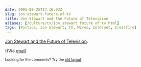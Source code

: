 ```yaml
--- 
date: 2005-08-25T17:16:02Z
slug: jon-stewart-future-of-tv
title: Jon Stewart and the Future of Television
aliases: [/culture/tv/jon_stewart_future_of_tv.html]
tags: [Poltics, Jon Stewart, TV, Wired, Internet, Crossfire]
---
```


<p><a href="http://www.wired.com/wired/archive/13.09/stewart.html" title="Reinventing Television">Jon Stewart and the Future of Television</a>.</p>

<p>()Via <a href="http://radar.oreilly.com/nat/" title="Nat's Radar">gnat</a>)</p>

<p class="past"><small>Looking for the comments? Try the <a rel="nofollow" href="//past.justatheory.com/culture/tv/jon_stewart_future_of_tv.html">old layout</a>.</small></p>


